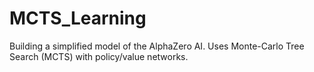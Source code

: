 # MCTS_Learning
Building a simplified model of the AlphaZero AI. Uses Monte-Carlo Tree Search (MCTS) with policy/value networks.
